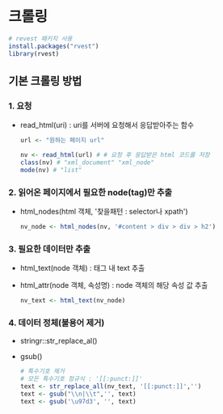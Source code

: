 # 크롤링

```R
# revest 패키지 사용
install.packages("rvest")
library(rvest)
```



## 기본 크롤링 방법

### 1. 요청 

- read_html(uri) : uri를 서버에 요청해서 응답받아주는 함수

  ```R
  url <- "원하는 페이지 url"
  
  nv <- read_html(url) # # 요청 후 응답받은 html 코드를 저장
  class(nv) # "xml_document" "xml_node"
  mode(nv) # "list"
  ```

  

### 2. 읽어온 페이지에서 필요한 node(tag)만 추출
- html_nodes(html 객체, '찾을패턴 : selector나 xpath')

  ```R
  nv_node <- html_nodes(nv, '#content > div > div > h2')
  ```

  

### 3. 필요한 데이터만 추출

- html_text(node 객체) : 태그 내 text 추출

- html_attr(node 객체, 속성명) : node 객체의 해당 속성 값 추출

  ```R
  nv_text <- html_text(nv_node)
  ```

  

### 4. 데이터 정체(불용어 제거)

- stringr::str_replace_al()

- gsub()

  ```R
  # 특수기호 제거
  # 모든 특수기호 정규식 : '[[:punct:]]'
  text <- str_replace_all(nv_text, '[[:punct:]]','')
  text <- gsub("\\n|\\t",'', text)
  text <- gsub('\u97d3', '', text)
  ```





